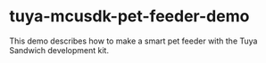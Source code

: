 # tuya-mcusdk-pet-feeder-demo
This demo describes how to make a smart pet feeder with the Tuya Sandwich development kit. 
